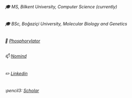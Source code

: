 ###### :mortar_board: MS, Bilkent University, Computer Science (currently)
###### :mortar_board: BSc, Boğaziçi University, Molecular Biology and Genetics
###### :school_satchel: [Phosphorylator](https://sb4j.case.edu/wsgi/phosphorylator/)
###### :mailbox: [Nomind](http://ciceklab.cs.bilkent.edu.tr/nomind/web/)
###### :pencil2: [Linkedin](https://www.linkedin.com/in/gunkaynar/)
###### :pencil3: [Scholar](https://scholar.google.com/citations?user=yg_fsO0AAAAJ&hl=en)

